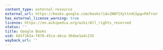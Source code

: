 ```yaml
---
content_type: external-resource
external_url: https://books.google.com/books?id=2NNfIXyttn4C&pg=PAfrontcover#v=onepage&q&f=false
has_external_license_warning: true
license: https://en.wikipedia.org/wiki/All_rights_reserved
status: ''
title: Google Books
uid: 6d1f162a-f870-45ca-abca-36dae1a4c235
wayback_url: ''
---
```

